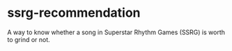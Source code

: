 # ssrg-recommendation
A way to know whether a song in Superstar Rhythm Games (SSRG) is worth to grind or not.
